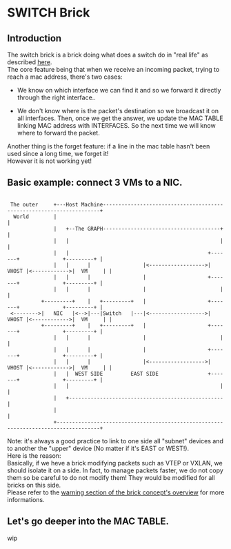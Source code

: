 # SWITCH Brick

## Introduction

The switch brick is a brick doing what does a switch do in "real life" as described [here](https://en.wikipedia.org/wiki/Network_switch).<br>
The core feature being that when we receive an incoming packet, trying to reach a mac address, there's two cases:

* We know on which interface we can find it and so we forward it directly through the right interface..

* We don't know where is the packet's destination so we broadcast it on all interfaces. Then, once we get the answer, we update the MAC TABLE linking MAC address with INTERFACES. So the next time we will know where to forward the packet.

Another thing is the forget feature: if a line in the mac table hasn't been used since a long time, we forget it!<br>
However it is not working yet!

## Basic example: connect 3 VMs to a NIC.

```

 The outer     +---Host Machine---------------------------------------------------------------------+
  World        |                                                                                    |
               |   +--The GRAPH--------------------------------------+                              |
               |   |                                                 |                              |
               |   |                                             +-------+              +---------+ |
               |   |      |                 |<------------------>| VHOST |<------------>|  VM     | |
               |   |      |                 |                    +-------+              +---------+ |
               |   |      |                 |                        |                              |
           +---------+    |   +---------+   |                    +-------+              +---------+ |
 <-------->|   NIC   |<-->|---|Switch   |---|<------------------>| VHOST |<------------>|  VM     | |
           +---------+    |   +---------+   |                    +-------+              +---------+ |
               |   |      |                 |                        |                              |
               |   |      |                 |                    +-------+              +---------+ |
               |   |      |                 |<------------------>| VHOST |<------------>|  VM     | |
               |   |  WEST SIDE         EAST SIDE                +-------+              +---------+ |
               |   |                                                 |                              |
               |   +--------------------------------------------------                              |
               |                                                                                    |
               +------------------------------------------------------------------------------------+
```

Note: it's always a good practice to link to one side all "subnet" devices and to another the "upper" device (No matter if it's EAST or WEST!).<br>
Here is the reason:<br>
Basically, if we heve a brick modifying packets such as VTEP or VXLAN, we should isolate it on a side. In fact, to manage packets faster, we do not copy them so be careful to do not modify them! They would be modified for all bricks on this side.<br>
Please refer to the [warning section of the brick concept's overview](BRICK_CONCEPT.md) for more informations.

## Let's go deeper into the MAC TABLE.

wip

